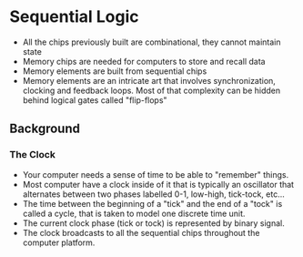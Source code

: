 # Sequential Logic

- All the chips previously built are combinational, they cannot maintain state
- Memory chips are needed for computers to store and recall data
- Memory elements are built from sequential chips
- Memory elements are an intricate art that involves synchronization, clocking and feedback loops. Most of that complexity can be hidden behind logical gates called "flip-flops"

## Background

### The Clock

- Your computer needs a sense of time to be able to "remember" things.
- Most computer have a clock inside of it that is typically an oscillator that alternates between two phases labelled 0-1, low-high, tick-tock, etc...
- The time between the beginning of a "tick" and the end of a "tock" is called a cycle, that is taken to model one discrete time unit.
- The current clock phase (tick or tock) is represented by binary signal.
- The clock broadcasts to all the sequential chips throughout the computer platform.

